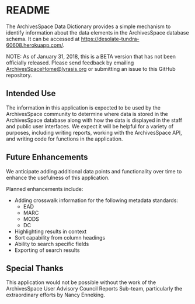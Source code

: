 # README

The ArchivesSpace Data Dictionary provides a simple mechanism to identify information about the data elements in the ArchivesSpace database schema. It can be accessed at https://desolate-tundra-60608.herokuapp.com/.

NOTE: As of January 31, 2018, this is a BETA version that has not been officially released. Please send feedback by emailing ArchivesSpaceHome@lyrasis.org or submitting an issue to this GitHub repository.

## Intended Use

The information in this application is expected to be used by the ArchivesSpace community to determine where data is stored in the ArchivesSpace database along with how the data is displayed in the staff and public user interfaces. We expect it will be helpful for a variety of purposes, including writing reports, working with the ArchivesSpace API, and writing code for functions in the application.

## Future Enhancements

We anticipate adding additional data points and functionality over time to enhance the usefulness of this application.

Planned enhancements include:
  * Adding crosswalk information for the following metadata standards:
     * EAD
     * MARC
     * MODS
     * DC
  * Highlighting results in context
  * Sort capability from column headings
  * Ability to search specific fields
  * Exporting of search results

## Special Thanks

This application would not be possible without the work of the ArchivesSpace User Advisory Council Reports Sub-team, particularly the extraordinary efforts by Nancy Enneking.
